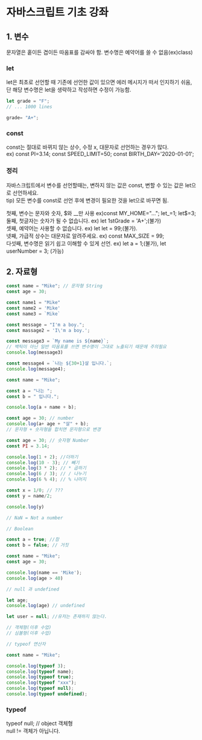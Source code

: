 # 자바스크립트 기초 강좌

## 1. 변수
문자열은 홑이든 겹이든 따옴표를 감싸야 함.
변수명은 예약어를 쓸 수 없음(ex)class)

### let
let은 최초로 선언할 때 기존에 선언한 값이 있으면 에러 메시지가 떠서 인지하기 쉬움, 
단 해당 변수명은 let을 생략하고 작성하면 수정이 가능함.

``` js
let grade = "F";
// ... 1000 lines

grade= "A+";
```
### const
const는 절대로 바뀌지 않는 상수, 수정 x, 대문자로 선언하는 경우가 많다.   
ex) const PI=3.14; const SPEED_LIMIT=50; const BIRTH_DAY='2020-01-01';


### 정리
자바스크립트에서 변수를 선언할때는, 변하지 않는 값은 const, 변할 수 있는 값은 let으로 선언하세요.  
tip) 모든 변수를 const로 선언 후에 변경이 필요한 것을 let으로 바꾸면 됨.

첫째, 변수는 문자와 숫자, $와 __만 사용 ex)const MY_HOME="..."; let_=1; let$=3;  
둘째, 첫글자는 숫자가 될 수 없습니다. ex) let 1stGrade = 'A+';(불가)    
셋째, 예약어는 사용할 수 없습니다. ex) let let = 99;(불가).  
넷째, 가급적 상수는 대문자로 알려주세요. ex) const MAX_SIZE = 99;   
다섯째, 변수명은 읽기 쉽고 이해할 수 있게 선언. ex) let a = 1;(불가), let userNumber = 3; (가능)



## 2. 자료형
```js
const name = "Mike"; // 문자형 String
const age = 30;

const name1 = "Mike"
const name2 = 'Mike'
const name3 = `Mike`

const message = "I'm a boy.";
const massage2 = 'I\'m a boy.';

const message3 = `My name is ${name}`; 
// 백틱이 아닌 일반 따옴표를 쓰면 변수명이 그대로 노출되기 때문에 주의필요
console.log(message3)

const message4 = `나는 ${30+1}살 입니다.`;
console.log(message4);

const name = "Mike";

const a = "나는 ";
const b = " 입니다.";

console.log(a + name + b);

const age = 30; // number
console.log(a+ age + "살" + b);
// 문자형 + 숫자형을 합치면 문자형으로 변경
```

``` js
const age = 30; // 숫자형 Number
const PI = 3.14;

console.log(1 + 2); //더하기
console.log(10 - 3); // 빼기
console.log(3 * 2); // * 곱하기
console.log(6 / 3); // / 나누기
console.log(6 % 4); // % 나머지

const x = 1/0; // ???
const y = name/2;

console.log(y)

// NaN = Not a number
```

``` js
// Boolean

const a = true; //참
const b = false; // 거짓

const name = "Mike";
const age = 30;

console.log(name == 'Mike');
console.log(age > 40)
```

``` js
// null 과 undefined 

let age;
console.log(age) // undefined

let user = null; //유저는 존재하지 않는다.

// 객체형(이후 수업)
// 심볼형(이후 수업)
```

``` js
// typeof 연산자

const name = "Mike";

console.log(typeof 3);
console.log(typeof name);
console.log(typeof true);
console.log(typeof "xxx");
console.log(typeof null);
console.log(typeof undefined);
```

### typeof
typeof null; // object 객체형    
null != 객체가 아닙니다. 